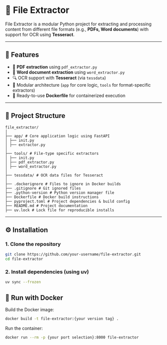 # 📂 File Extractor

File Extractor is a modular Python project for extracting and processing content from different file formats (e.g., **PDFs, Word documents**) with support for OCR using **Tesseract**.

---

## 🚀 Features

- 📑 **PDF extraction** using `pdf_extractor.py`
- 📝 **Word document extraction** using `word_extractor.py`
- 🔍 OCR support with **Tesseract** (via `tessdata`)
- 🧩 Modular architecture (`app` for core logic, `tools` for format-specific extractors)
- 🐳 Ready-to-use **Dockerfile** for containerized execution

---

## 📂 Project Structure
```
file_extractor/
│
├── app/ # Core application logic using FastAPI
│ ├── init.py
│ ├── extractor.py
│
├── tools/ # File-type specific extractors
│ ├── init.py
│ ├── pdf_extractor.py
│ ├── word_extractor.py
│
├── tessdata/ # OCR data files for Tesseract
│
├── .dockerignore # Files to ignore in Docker builds
├── .gitignore # Git ignored files
├── .python-version # Python version manager file
├── Dockerfile # Docker build instructions
├── pyproject.toml # Project dependencies & build config
├── README.md # Project documentation
├── uv.lock # Lock file for reproducible installs
```
---

## ⚙️ Installation

### 1. Clone the repository
```bash
git clone https://github.com/your-username/file-extractor.git
cd file-extractor
```

### 2. Install dependencies (using uv)
```bash
uv sync --frozen
```

## 🐳 Run with Docker

Build the Docker image:
```bash
docker build -t file-extractor:{your version tag} .
```

Run the container:
```bash
docker run --rm -p {your port selection}:8000 file-extractor
```